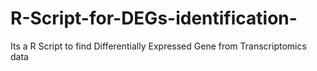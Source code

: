 # R-Script-for-DEGs-identification-
Its a R Script to find Differentially Expressed Gene from Transcriptomics data 
